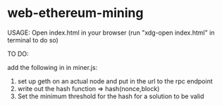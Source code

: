# web-ethereum-mining

USAGE:
Open index.html in your browser (run "xdg-open index.html" in terminal to do so)

TO DO:

add the following in in miner.js:
1) set up geth on an actual node and put in the url to the rpc endpoint 
2) write out the hash function => hash(nonce,block)
3) Set the minimum threshold for the hash for a solution to be valid

